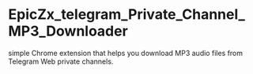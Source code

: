 # EpicZx_telegram_Private_Channel_MP3_Downloader
simple Chrome extension that helps you download MP3 audio files from Telegram Web private channels.
